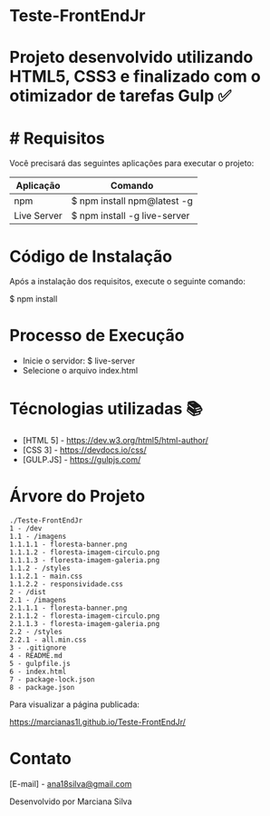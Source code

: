 # Teste-FrontEndJr

# Projeto desenvolvido utilizando HTML5, CSS3 e finalizado com o otimizador de tarefas Gulp :white_check_mark:

# # Requisitos

Você precisará das seguintes aplicações para executar o projeto:

| Aplicação | Comando |
| --- | --- |
| npm | $ npm install npm@latest -g |
| Live Server | $ npm install -g live-server |

# Código de Instalação

Após a instalação dos requisitos, execute o seguinte comando:

$ npm install

# Processo de Execução

* Inicie o servidor: $ live-server
* Selecione o arquivo index.html 

# Técnologias utilizadas :books:

* [HTML 5] - https://dev.w3.org/html5/html-author/
* [CSS 3] - https://devdocs.io/css/
* [GULP.JS] - https://gulpjs.com/

# Árvore do Projeto

```
./Teste-FrontEndJr
1 - /dev
1.1 - /imagens
1.1.1.1 - floresta-banner.png
1.1.1.2 - floresta-imagem-circulo.png
1.1.1.3 - floresta-imagem-galeria.png
1.1.2 - /styles
1.1.2.1 - main.css
1.1.2.2 - responsividade.css
2 - /dist
2.1 - /imagens
2.1.1.1 - floresta-banner.png
2.1.1.2 - floresta-imagem-circulo.png
2.1.1.3 - floresta-imagem-galeria.png
2.2 - /styles
2.2.1 - all.min.css
3 - .gitignore
4 - README.md
5 - gulpfile.js
6 - index.html
7 - package-lock.json
8 - package.json

```
Para visualizar a página publicada: 

https://marcianas1l.github.io/Teste-FrontEndJr/

# Contato
[E-mail] - ana18silva@gmail.com

Desenvolvido por Marciana Silva

